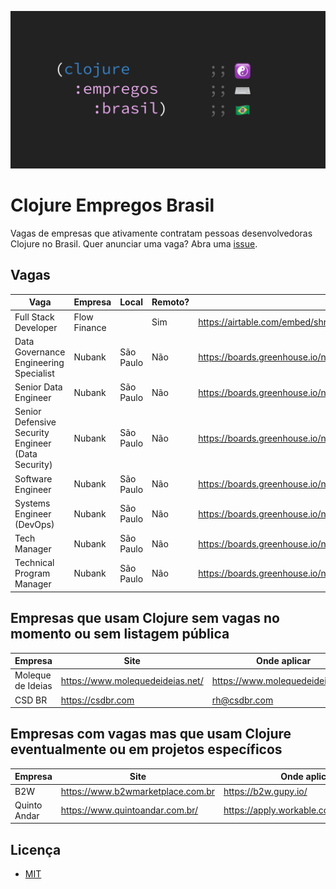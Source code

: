 ![Clojure Empregos Brasil](./docs/cover.png)

# Clojure Empregos Brasil

Vagas de empresas que ativamente contratam pessoas desenvolvedoras Clojure no Brasil. Quer anunciar uma vaga? Abra uma [issue](https://github.com/renatoalencar/clojure-empregos-brasil/issues).

## Vagas


|                                               Vaga |      Empresa |     Local | Remoto? |                                                                                       Onde aplicar |
|----------------------------------------------------|--------------|-----------|---------|----------------------------------------------------------------------------------------------------|
|                               Full Stack Developer | Flow Finance |           |     Sim | https://airtable.com/embed/shrG8DnjAdAOAZm9h/tble1ghQMefhblMVK/viwOzu3raZSmdxK7Z/recGtRyuHlvFhUV0v |
|             Data Governance Engineering Specialist |       Nubank | São Paulo |     Não |                                                   https://boards.greenhouse.io/nubank/jobs/4516624 |
|                               Senior Data Engineer |       Nubank | São Paulo |     Não |                                                   https://boards.greenhouse.io/nubank/jobs/4468980 |
| Senior Defensive Security Engineer (Data Security) |       Nubank | São Paulo |     Não |                                                   https://boards.greenhouse.io/nubank/jobs/4646301 |
|                                  Software Engineer |       Nubank | São Paulo |     Não |                                                   https://boards.greenhouse.io/nubank/jobs/2569175 |
|                          Systems Engineer (DevOps) |       Nubank | São Paulo |     Não |                                                   https://boards.greenhouse.io/nubank/jobs/4426342 |
|                                       Tech Manager |       Nubank | São Paulo |     Não |                                                   https://boards.greenhouse.io/nubank/jobs/2989044 |
|                          Technical Program Manager |       Nubank | São Paulo |     Não |                                                   https://boards.greenhouse.io/nubank/jobs/4468880 |


## Empresas que usam Clojure sem vagas no momento ou sem listagem pública


|           Empresa |                             Site |                     Onde aplicar |
|-------------------|----------------------------------|----------------------------------|
| Moleque de Ideias | https://www.molequedeideias.net/ | https://www.molequedeideias.net/ |
|            CSD BR |                https://csdbr.com |                     rh@csdbr.com |


## Empresas com vagas mas que usam Clojure eventualmente ou em projetos específicos


|      Empresa |                              Site |                            Onde aplicar |
|--------------|-----------------------------------|-----------------------------------------|
|          B2W | https://www.b2wmarketplace.com.br |                    https://b2w.gupy.io/ |
| Quinto Andar |   https://www.quintoandar.com.br/ | https://apply.workable.com/quintoandar/ |


## Licença

* [MIT](./LICENSE)
